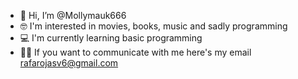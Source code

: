 - 👋 Hi, I’m @Mollymauk666
- 🤓 I'm interested in movies, books, music and sadly programming
- 💻 I'm currently learning basic programming
- 🖖🏽 If you want to communicate with me here's my email rafarojasv6@gmail.com

<!---
Mollymauk666/Mollymauk666 is a ✨ special ✨ repository because its `README.md` (this file) appears on your GitHub profile.
You can click the Preview link to take a look at your changes.
--->
